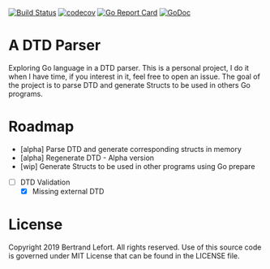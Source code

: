 [![Build Status](https://app.travis-ci.com/blefort/DTDParser.svg?branch=master)](https://travis-ci.org/blefort/DTDParser) [![codecov](https://codecov.io/gh/blefort/DTDParser/branch/master/graph/badge.svg)](https://codecov.io/gh/blefort/DTDParser) [![Go Report Card](https://goreportcard.com/badge/github.com/blefort/DTDParser)](https://goreportcard.com/report/github.com/blefort/DTDParser)  [![GoDoc](https://godoc.org/github.com/blefort/DTDParser?status.svg)](https://godoc.org/github.com/blefort/DTDParser) 

# A DTD Parser 

Exploring Go language in a DTD parser. This is a personal project, I do it when I have time, if you interest in it, feel free to open an issue.
The goal of the project is to parse DTD and generate Structs to be used in others Go programs.

# Roadmap

* [alpha] Parse DTD and generate corresponding structs in memory
* [alpha] Regenerate DTD - Alpha version
* [wip] Generate Structs to be used in other programs using Go prepare
* [ ] DTD Validation
   * [X] Missing external DTD

# License

Copyright 2019 Bertrand Lefort. All rights reserved.
Use of this source code is governed under MIT License
that can be found in the LICENSE file.
